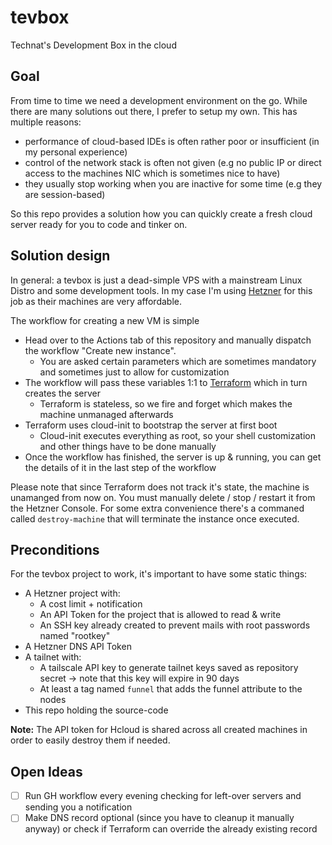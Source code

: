 # tevbox

Technat's Development Box in the cloud

## Goal

From time to time we need a development environment on the go. While there are many solutions out there, I prefer to setup my own. This has multiple reasons:
- performance of cloud-based IDEs is often rather poor or insufficient (in my personal experience)
- control of the network stack is often not given (e.g no public IP or direct access to the machines NIC which is sometimes nice to have)
- they usually stop working when you are inactive for some time (e.g they are session-based)

So this repo provides a solution how you can quickly create a fresh cloud server ready for you to code and tinker on.

## Solution design

In general: a tevbox is just a dead-simple VPS with a mainstream Linux Distro and some development tools. In my case I'm using [Hetzner](http://hetzner.de/) for this job as their machines are very affordable.

The workflow for creating a new VM is simple
- Head over to the Actions tab of this repository and manually dispatch the workflow "Create new instance".
  - You are asked certain parameters which are sometimes mandatory and sometimes just to allow for customization
- The workflow will pass these variables 1:1 to [Terraform](https://www.terraform.io/) which in turn creates the server
  - Terraform is stateless, so we fire and forget which makes the machine unmanaged afterwards
- Terraform uses cloud-init to bootstrap the server at first boot
  - Cloud-init executes everything as root, so your shell customization and other things have to be done manually
- Once the workflow has finished, the server is up & running, you can get the details of it in the last step of the workflow

Please note that since Terraform does not track it's state, the machine is unamanged from now on. You must manually delete / stop / restart it from the Hetzner Console. For some extra convenience there's a commaned called `destroy-machine` that will terminate the instance once executed.

## Preconditions

For the tevbox project to work, it's important to have some static things:
- A Hetzner project with:
  - A cost limit + notification
  - An API Token for the project that is allowed to read & write
  - An SSH key already created to prevent mails with root passwords named "rootkey"
- A Hetzner DNS API Token 
- A tailnet with:
  - A tailscale API key to generate tailnet keys saved as repository secret -> note that this key will expire in 90 days 
  - At least a tag named `funnel` that adds the funnel attribute to the nodes
- This repo holding the source-code

**Note:** The API token for Hcloud is shared across all created machines in order to easily destroy them if needed.

## Open Ideas

- [ ] Run GH workflow every evening checking for left-over servers and sending you a notification 
- [ ] Make DNS record optional (since you have to cleanup it manually anyway) or check if Terraform can override the already existing record 
